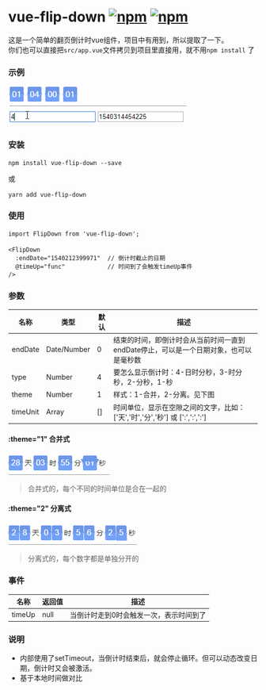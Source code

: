 # vue-flip-down  [![npm](https://img.shields.io/npm/v/vue-flip-down.svg)](https://www.npmjs.com/package/vue-flip-down) [![npm](https://img.shields.io/npm/dy/vue-flip-down.svg)](https://www.npmjs.com/package/vue-flip-down)



这是一个简单的翻页倒计时vue组件，项目中有用到，所以提取了一下。<br/>
你们也可以直接把`src/app.vue`文件拷贝到项目里直接用，就不用`npm install` 了

### 示例
![img](public/demo.gif)

### 安装
```
npm install vue-flip-down --save
```
或
```
yarn add vue-flip-down 
```

### 使用
```vue
import FlipDown from 'vue-flip-down';

<FlipDown
  :endDate="1540212399971"  // 倒计时截止的日期
  @timeUp="func"            // 时间到了会触发timeUp事件
/>
```

### 参数

| 名称    | 类型        | 默认 | 描述                                                                                  |
| ------- | ----------- | ---- | ------------------------------------------------------------------------------------- |
| endDate | Date/Number | 0    | 结束的时间，即倒计时会从当前时间一直到endDate停止，可以是一个日期对象，也可以是毫秒数 |
| type    | Number      | 4    | 要怎么显示倒计时：4-日时分秒，3-时分秒，2-分秒，1-秒                                  |
|theme|Number|1|样式：1-合并，2-分离。见下图|
|timeUnit|Array|\[\]|时间单位，显示在空隙之间的文字，比如：\['天','时','分','秒'\] 或 \[':',':',':'\]|

#### :theme="1" 合并式
![img](public/1.gif)

> 合并式的，每个不同的时间单位是合在一起的

#### :theme="2" 分离式
![img](public/2.gif)

> 分离式的，每个数字都是单独分开的

### 事件
| 名称   | 返回值 | 描述                                    |
| ------ | ------ | --------------------------------------- |
| timeUp | null   | 当倒计时走到0时会触发一次，表示时间到了 |


### 说明

* 内部使用了setTimeout，当倒计时结束后，就会停止循环。但可以动态改变日期，倒计时又会被激活。
* 基于本地时间做对比
